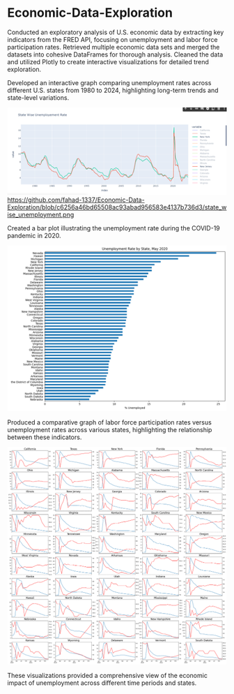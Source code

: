 # Economic-Data-Exploration 

Conducted an exploratory analysis of U.S. economic data by extracting key indicators from the FRED API, focusing on unemployment and labor force participation rates. Retrieved multiple economic data sets and merged the datasets into cohesive DataFrames for thorough analysis. Cleaned the data and utilized Plotly to create interactive visualizations for detailed trend exploration.


Developed an interactive graph comparing unemployment rates across different U.S. states from 1980 to 2024, highlighting long-term trends and state-level variations.

![state_wise](https://github.com/fahad-1337/Economic-Data-Exploration/blob/c6256a46bd65508ac93abad956583e4137b736d3/state_wise_unemployment.png)
https://github.com/fahad-1337/Economic-Data-Exploration/blob/c6256a46bd65508ac93abad956583e4137b736d3/state_wise_unemployment.png


Created a bar plot illustrating the unemployment rate during the COVID-19 pandemic in 2020.

![bar_plot](https://github.com/fahad-1337/Economic-Data-Exploration/blob/8c282fbcf7bfa43f8bbf79f8d6dd265a6a27ca10/bar_plot.png)


Produced a comparative graph of labor force participation rates versus unemployment rates across various states, highlighting the relationship between these indicators.

![sub_plot](https://github.com/fahad-1337/Economic-Data-Exploration/blob/8c282fbcf7bfa43f8bbf79f8d6dd265a6a27ca10/sub_plots.png)


These visualizations provided a comprehensive view of the economic impact of unemployment across different time periods and states.
